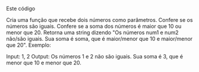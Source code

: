 Este código

Cria uma função que recebe dois números como parâmetros.
Confere se os números são iguais.
Confere se a soma dos números é maior que 10 ou menor que 20.
Retorna uma string dizendo "Os números num1 e num2 não/são iguais. Sua soma é soma, que é maior/menor que 10 e maior/menor que 20".
Exemplo:

Input: 1, 2
Output: Os números 1 e 2 não são iguais. Sua soma é 3, que é menor que 10 e menor que 20.